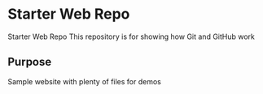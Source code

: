 # Starter Web Repo
Starter Web Repo
This repository is for showing how Git and GitHub work

## Purpose

Sample website with plenty of files for demos